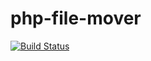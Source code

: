 # php-file-mover
[![Build Status](https://travis-ci.org/simple-helpers/php-file-mover.svg)](https://travis-ci.org/simple-helpers/php-file-mover)
